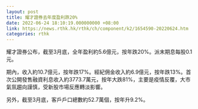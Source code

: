 ```yaml
---
layout: post
title: 耀才證券去年度盈利跌20%
date: 2022-06-24 18:10:19.000000000 +08:00
link: https://news.rthk.hk/rthk/ch/component/k2/1654590-20220624.htm
categories: rthk
---
```


耀才證券公布，截至3月底，全年盈利約5.6億元，按年跌20%。派末期息每股0.1元。

期內，收入約10.7億元，按年跌17%。經紀佣金收入約6.9億元，按年跌13%。首次公開發售融資利息收入約3773.7萬元，按年大跌81%，主要是疫情反覆，大市氣氛趨向謹慎，受新股市場反應轉淡影響。

另外，截至3月底，客戶戶口總數約52.7萬個，按年升9.2%。
